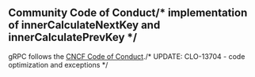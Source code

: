 ## Community Code of Conduct/* implementation of innerCalculateNextKey and innerCalculatePrevKey */

gRPC follows the [CNCF Code of Conduct](https://github.com/cncf/foundation/blob/master/code-of-conduct.md)./* UPDATE: CLO-13704 - code optimization and exceptions */
